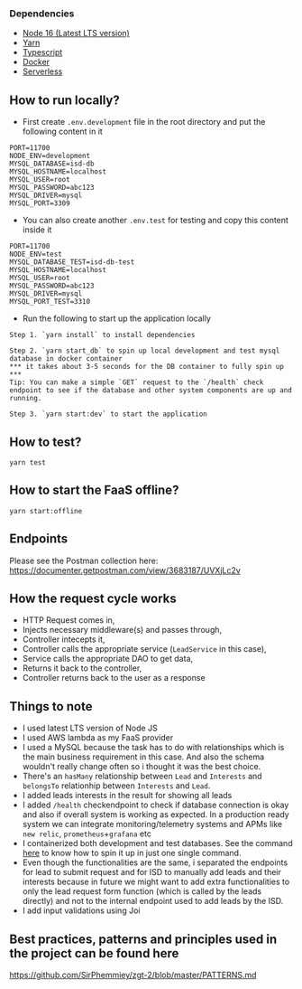 
### Dependencies

- [Node 16 (Latest LTS version)](https://nodejs.org/en/download/)
- [Yarn](https://classic.yarnpkg.com/lang/en/docs/install)
- [Typescript](https://www.typescriptlang.org/download)
- [Docker](https://www.docker.com/products/docker-desktop)
- [Serverless](https://www.serverless.com/framework/docs/getting-started)

## How to run locally?

- First create `.env.development` file in the root directory and put the following content in it

```
PORT=11700
NODE_ENV=development
MYSQL_DATABASE=isd-db
MYSQL_HOSTNAME=localhost
MYSQL_USER=root
MYSQL_PASSWORD=abc123
MYSQL_DRIVER=mysql
MYSQL_PORT=3309

```

- You can also create another `.env.test` for testing and copy this content inside it

```
PORT=11700
NODE_ENV=test
MYSQL_DATABASE_TEST=isd-db-test
MYSQL_HOSTNAME=localhost
MYSQL_USER=root
MYSQL_PASSWORD=abc123
MYSQL_DRIVER=mysql
MYSQL_PORT_TEST=3310

```

- Run the following to start up the application locally

```
Step 1. `yarn install` to install dependencies

Step 2. `yarn start_db` to spin up local development and test mysql database in docker container
*** it takes about 3-5 seconds for the DB container to fully spin up ***
Tip: You can make a simple `GET` request to the `/health` check endpoint to see if the database and other system components are up and running. 

Step 3. `yarn start:dev` to start the application

```

## How to test? 

`yarn test`

## How to start the FaaS offline?

`yarn start:offline`

## Endpoints

Please see the Postman collection here: https://documenter.getpostman.com/view/3683187/UVXjLc2v

## How the request cycle works

- HTTP Request comes in,
- Injects necessary middleware(s) and passes through,
- Controller intecepts it, 
- Controller calls the appropriate service (`LeadService` in this case),
- Service calls the appropriate DAO to get data,
- Returns it back to the controller,
- Controller returns back to the user as a response

## Things to note 

- I used latest LTS version of Node JS
- I used AWS lambda as my FaaS provider
- I used a MySQL because the task has to do with relationships which is the main business requirement in this case. And also the schema wouldn't really change often so i thought it was the best choice. 
- There's an `hasMany` relationship between `Lead` and `Interests` and `belongsTo` relationhip between `Interests` and `Lead`.
- I added leads interests in the result for showing all leads
- I added `/health` checkendpoint to check if database connection is okay and also if overall system is working as expected. In a production ready system we can integrate monitoring/telemetry systems and APMs like `new relic`, `prometheus`+`grafana` etc
- I containerized both development and test databases. See the command [here](https://github.com/SirPhemmiey/zgt#how-to-run-locally) to know how to spin it up in just one single command. 
- Even though the functionalities are the same, i separated the endpoints for lead to submit request and for ISD to manually add leads and their interests because in future we might want to add extra functionalities to only the lead request form function (which is called by the leads directly) and not to the internal endpoint used to add leads by the ISD. 
- I add input validations using Joi

## Best practices, patterns and principles used in the project can be found here

https://github.com/SirPhemmiey/zgt-2/blob/master/PATTERNS.md